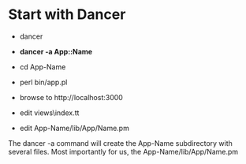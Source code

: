 # Start with Dancer


* dancer

* **dancer -a App::Name**
* cd App-Name
* perl bin/app.pl
* browse to http://localhost:3000
* edit views\index.tt
* edit App-Name/lib/App/Name.pm




The dancer -a command will create the App-Name subdirectory with several files.
Most importantly for us, the App-Name/lib/App/Name.pm


